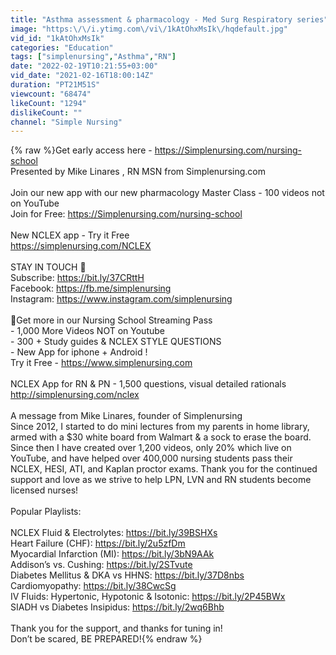 ```yaml
---
title: "Asthma assessment & pharmacology - Med Surg Respiratory series"
image: "https:\/\/i.ytimg.com\/vi\/1kAtOhxMsIk\/hqdefault.jpg"
vid_id: "1kAtOhxMsIk"
categories: "Education"
tags: ["simplenursing","Asthma","RN"]
date: "2022-02-19T10:21:55+03:00"
vid_date: "2021-02-16T18:00:14Z"
duration: "PT21M51S"
viewcount: "68474"
likeCount: "1294"
dislikeCount: ""
channel: "Simple Nursing"
---
```

{% raw %}Get early access here - <a rel="nofollow" target="blank" href="https://Simplenursing.com/nursing-school">https://Simplenursing.com/nursing-school</a> <br />Presented by Mike Linares , RN MSN from Simplenursing.com <br /><br />Join our new app with our new pharmacology Master Class - 100 videos not on YouTube <br />Join for Free: <a rel="nofollow" target="blank" href="https://Simplenursing.com/nursing-school">https://Simplenursing.com/nursing-school</a> <br /><br />New NCLEX app - Try it Free  <br /><a rel="nofollow" target="blank" href="https://simplenursing.com/NCLEX">https://simplenursing.com/NCLEX</a><br /><br />STAY IN TOUCH 👋<br />Subscribe: <a rel="nofollow" target="blank" href="https://bit.ly/37CRttH">https://bit.ly/37CRttH</a> <br />Facebook: <a rel="nofollow" target="blank" href="https://fb.me/simplenursing">https://fb.me/simplenursing</a> <br />Instagram: <a rel="nofollow" target="blank" href="https://www.instagram.com/simplenursing">https://www.instagram.com/simplenursing</a> <br /><br />🚨Get more in our Nursing School Streaming Pass  <br />- 1,000 More Videos NOT on Youtube <br />- 300 + Study guides &amp; NCLEX STYLE QUESTIONS <br />- New App for iphone + Android !  <br />Try it Free - <a rel="nofollow" target="blank" href="https://www.simplenursing.com">https://www.simplenursing.com</a> <br /><br />NCLEX App for RN &amp; PN - 1,500 questions, visual detailed rationals<br /><a rel="nofollow" target="blank" href="http://simplenursing.com/nclex">http://simplenursing.com/nclex</a> <br /><br />A message from Mike Linares, founder of Simplenursing <br />Since 2012, I started to do mini lectures from my parents in home library, armed with a $30 white board from Walmart &amp; a sock to erase the board.  Since then I have created over 1,200 videos, only 20% which live on YouTube, and have helped over 400,000 nursing students pass their NCLEX, HESI, ATI, and Kaplan proctor exams. Thank you for the continued support and love as we strive to help LPN, LVN and RN students become licensed nurses! <br /><br />Popular Playlists:<br /><br />NCLEX Fluid &amp; Electrolytes: <a rel="nofollow" target="blank" href="https://bit.ly/39BSHXs">https://bit.ly/39BSHXs</a> <br />Heart Failure (CHF): <a rel="nofollow" target="blank" href="https://bit.ly/2u5zfDm">https://bit.ly/2u5zfDm</a><br />Myocardial Infarction (MI): <a rel="nofollow" target="blank" href="https://bit.ly/3bN9AAk">https://bit.ly/3bN9AAk</a><br />Addison’s vs. Cushing: <a rel="nofollow" target="blank" href="https://bit.ly/2STvute">https://bit.ly/2STvute</a> <br />Diabetes Mellitus &amp; DKA vs HHNS: <a rel="nofollow" target="blank" href="https://bit.ly/37D8nbs">https://bit.ly/37D8nbs</a> <br />Cardiomyopathy: <a rel="nofollow" target="blank" href="https://bit.ly/38CwcSg">https://bit.ly/38CwcSg</a> <br />IV Fluids: Hypertonic, Hypotonic &amp; Isotonic: <a rel="nofollow" target="blank" href="https://bit.ly/2P45BWx">https://bit.ly/2P45BWx</a> <br />SIADH vs Diabetes Insipidus: <a rel="nofollow" target="blank" href="https://bit.ly/2wq6Bhb">https://bit.ly/2wq6Bhb</a> <br /><br />Thank you for the support, and thanks for tuning in!<br />Don’t be scared, BE PREPARED!{% endraw %}
